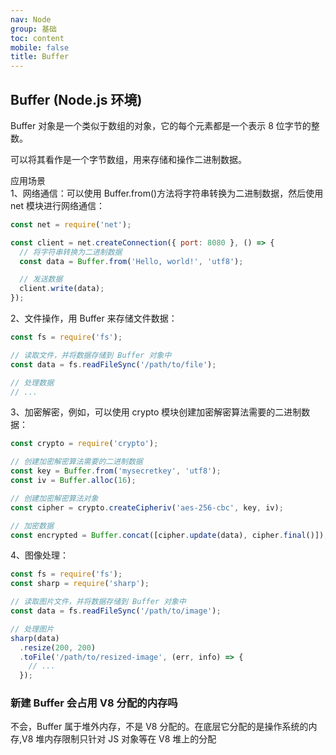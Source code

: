 ```yaml
---
nav: Node
group: 基础
toc: content
mobile: false
title: Buffer
---
```


## Buffer (Node.js 环境)

Buffer 对象是一个类似于数组的对象，它的每个元素都是一个表示 8 位字节的整数。

可以将其看作是一个字节数组，用来存储和操作二进制数据。

应用场景  
1、网络通信：可以使用 Buffer.from()方法将字符串转换为二进制数据，然后使用 net 模块进行网络通信：

```js
const net = require('net');

const client = net.createConnection({ port: 8080 }, () => {
  // 将字符串转换为二进制数据
  const data = Buffer.from('Hello, world!', 'utf8');

  // 发送数据
  client.write(data);
});
```

2、文件操作，用 Buffer 来存储文件数据：

```js
const fs = require('fs');

// 读取文件，并将数据存储到 Buffer 对象中
const data = fs.readFileSync('/path/to/file');

// 处理数据
// ...
```

3、加密解密，例如，可以使用 crypto 模块创建加密解密算法需要的二进制数据：

```js
const crypto = require('crypto');

// 创建加密解密算法需要的二进制数据
const key = Buffer.from('mysecretkey', 'utf8');
const iv = Buffer.alloc(16);

// 创建加密解密算法对象
const cipher = crypto.createCipheriv('aes-256-cbc', key, iv);

// 加密数据
const encrypted = Buffer.concat([cipher.update(data), cipher.final()]);
```

4、图像处理：

```js
const fs = require('fs');
const sharp = require('sharp');

// 读取图片文件，并将数据存储到 Buffer 对象中
const data = fs.readFileSync('/path/to/image');

// 处理图片
sharp(data)
  .resize(200, 200)
  .toFile('/path/to/resized-image', (err, info) => {
    // ...
  });
```

### 新建 Buffer 会占用 V8 分配的内存吗
不会，Buffer 属于堆外内存，不是 V8 分配的。在底层它分配的是操作系统的内存,V8 堆内存限制只针对 JS 对象等在 V8 堆上的分配
